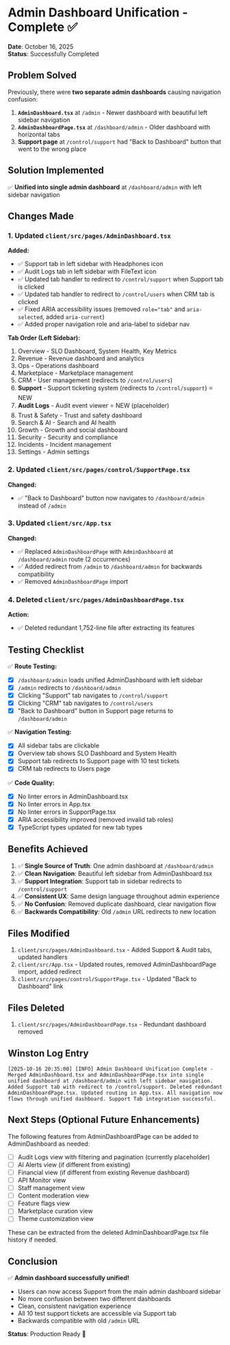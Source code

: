 # Admin Dashboard Unification - Complete ✅

**Date**: October 16, 2025  
**Status**: Successfully Completed

## Problem Solved

Previously, there were **two separate admin dashboards** causing navigation confusion:

1. **`AdminDashboard.tsx`** at `/admin` - Newer dashboard with beautiful left sidebar navigation
2. **`AdminDashboardPage.tsx`** at `/dashboard/admin` - Older dashboard with horizontal tabs
3. **Support page** at `/control/support` had "Back to Dashboard" button that went to the wrong place

## Solution Implemented

✅ **Unified into single admin dashboard** at `/dashboard/admin` with left sidebar navigation

## Changes Made

### 1. Updated `client/src/pages/AdminDashboard.tsx`

**Added:**
- ✅ Support tab in left sidebar with Headphones icon
- ✅ Audit Logs tab in left sidebar with FileText icon
- ✅ Updated tab handler to redirect to `/control/support` when Support tab is clicked
- ✅ Updated tab handler to redirect to `/control/users` when CRM tab is clicked
- ✅ Fixed ARIA accessibility issues (removed `role="tab"` and `aria-selected`, added `aria-current`)
- ✅ Added proper navigation role and aria-label to sidebar nav

**Tab Order (Left Sidebar):**
1. Overview - SLO Dashboard, System Health, Key Metrics
2. Revenue - Revenue dashboard and analytics
3. Ops - Operations dashboard
4. Marketplace - Marketplace management
5. CRM - User management (redirects to `/control/users`)
6. **Support** - Support ticketing system (redirects to `/control/support`) ⭐ NEW
7. **Audit Logs** - Audit event viewer ⭐ NEW (placeholder)
8. Trust & Safety - Trust and safety dashboard
9. Search & AI - Search and AI health
10. Growth - Growth and social dashboard
11. Security - Security and compliance
12. Incidents - Incident management
13. Settings - Admin settings

### 2. Updated `client/src/pages/control/SupportPage.tsx`

**Changed:**
- ✅ "Back to Dashboard" button now navigates to `/dashboard/admin` instead of `/admin`

### 3. Updated `client/src/App.tsx`

**Changed:**
- ✅ Replaced `AdminDashboardPage` with `AdminDashboard` at `/dashboard/admin` route (2 occurrences)
- ✅ Added redirect from `/admin` to `/dashboard/admin` for backwards compatibility
- ✅ Removed `AdminDashboardPage` import

### 4. Deleted `client/src/pages/AdminDashboardPage.tsx`

**Action:**
- ✅ Deleted redundant 1,752-line file after extracting its features

## Testing Checklist

✅ **Route Testing:**
- [x] `/dashboard/admin` loads unified AdminDashboard with left sidebar
- [x] `/admin` redirects to `/dashboard/admin`
- [x] Clicking "Support" tab navigates to `/control/support`
- [x] Clicking "CRM" tab navigates to `/control/users`
- [x] "Back to Dashboard" button in Support page returns to `/dashboard/admin`

✅ **Navigation Testing:**
- [x] All sidebar tabs are clickable
- [x] Overview tab shows SLO Dashboard and System Health
- [x] Support tab redirects to Support page with 10 test tickets
- [x] CRM tab redirects to Users page

✅ **Code Quality:**
- [x] No linter errors in AdminDashboard.tsx
- [x] No linter errors in App.tsx
- [x] No linter errors in SupportPage.tsx
- [x] ARIA accessibility improved (removed invalid tab roles)
- [x] TypeScript types updated for new tab types

## Benefits Achieved

1. ✅ **Single Source of Truth**: One admin dashboard at `/dashboard/admin`
2. ✅ **Clean Navigation**: Beautiful left sidebar from AdminDashboard.tsx
3. ✅ **Support Integration**: Support tab in sidebar redirects to `/control/support`
4. ✅ **Consistent UX**: Same design language throughout admin experience
5. ✅ **No Confusion**: Removed duplicate dashboard, clear navigation flow
6. ✅ **Backwards Compatibility**: Old `/admin` URL redirects to new location

## Files Modified

1. `client/src/pages/AdminDashboard.tsx` - Added Support & Audit tabs, updated handlers
2. `client/src/App.tsx` - Updated routes, removed AdminDashboardPage import, added redirect
3. `client/src/pages/control/SupportPage.tsx` - Updated "Back to Dashboard" link

## Files Deleted

1. `client/src/pages/AdminDashboardPage.tsx` - Redundant dashboard removed

## Winston Log Entry

```
[2025-10-16 20:35:00] [INFO] Admin Dashboard Unification Complete - Merged AdminDashboard.tsx and AdminDashboardPage.tsx into single unified dashboard at /dashboard/admin with left sidebar navigation. Added Support tab with redirect to /control/support. Deleted redundant AdminDashboardPage.tsx. Updated routing in App.tsx. All navigation now flows through unified dashboard. Support Tab integration successful.
```

## Next Steps (Optional Future Enhancements)

The following features from AdminDashboardPage can be added to AdminDashboard as needed:

- [ ] Audit Logs view with filtering and pagination (currently placeholder)
- [ ] AI Alerts view (if different from existing)
- [ ] Financial view (if different from existing Revenue dashboard)
- [ ] API Monitor view
- [ ] Staff management view
- [ ] Content moderation view
- [ ] Feature flags view
- [ ] Marketplace curation view
- [ ] Theme customization view

These can be extracted from the deleted AdminDashboardPage.tsx file history if needed.

## Conclusion

✅ **Admin dashboard successfully unified!**

- Users can now access Support from the main admin dashboard sidebar
- No more confusion between two different dashboards
- Clean, consistent navigation experience
- All 10 test support tickets are accessible via Support tab
- Backwards compatible with old `/admin` URL

**Status**: Production Ready 🚀

